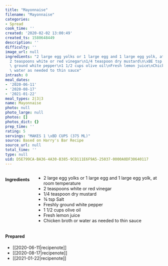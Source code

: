 ```yaml
---
title: "Mayonnaise"
filename: "Mayonnaise"
categories:
- Spread
cook_time: ''
created: '2020-02-02 13:00:49'
created_ts: 1580648449
description: ''
difficulty: ''
image_url: null
ingredients: "2 large egg yolks or 1 large egg and 1 large egg yolk, at room temperature\n\
  2 teaspoons white or red vinegar\n1/4 teaspoon dry mustard\n\xBE tsp Salt\nFreshly\
  \ ground white pepper\n1 1/2 cups olive oil\nFresh lemon juice\nChicken broth or\
  \ water as needed to thin sauce"
intrash: 0
meal_dates:
- '2020-06-11'
- '2020-08-17'
- '2021-01-22'
meal_types: 2|3|3
name: Mayonnaise
photo: null
photo_large: null
photos: []
photos_dict: {}
prep_time: ''
rating: 5
servings: "MAKES 1 \xBD CUPS (375 ML)"
source: Based on Harry's Bar Recipe
source_url: null
total_time: ''
type: null
uid: D5E799CA-BA36-4A30-B385-9CD111E6F9A5-25037-0000A0DF30640117
---
```

<div class="large-8 medium-7 columns" id="writeup">	</div><!-- #writeup -->
</div><!-- #row-one -->
<div class="row" id="row-two">	<div class="medium-4 small-5 columns"><h4 id="ingredients">Ingredients</h4><div class="box box-ingredients content"><ul>
<li>2 large egg yolks or 1 large egg and 1 large egg yolk, at room temperature</li>
<li>2 teaspoons white or red vinegar</li>
<li>1/4 teaspoon dry mustard</li>
<li>¾ tsp Salt</li>
<li>Freshly ground white pepper</li>
<li>1 1/2 cups olive oil</li>
<li>Fresh lemon juice</li>
<li>Chicken broth or water as needed to thin sauce</li>
</ul>
</div>	</div>	<div class="medium-6 small-7 columns">	</div>	<div class="medium-2 columns" id="photo-sidebar">		<div class="" id="meals"><h4>Prepared</h4><ul>
<li>[[2020-06-11|recipenote]]</li>
<li>[[2020-08-17|recipenote]]</li>
<li>[[2021-01-22|recipenote]]</li>
</ul>
		</div>